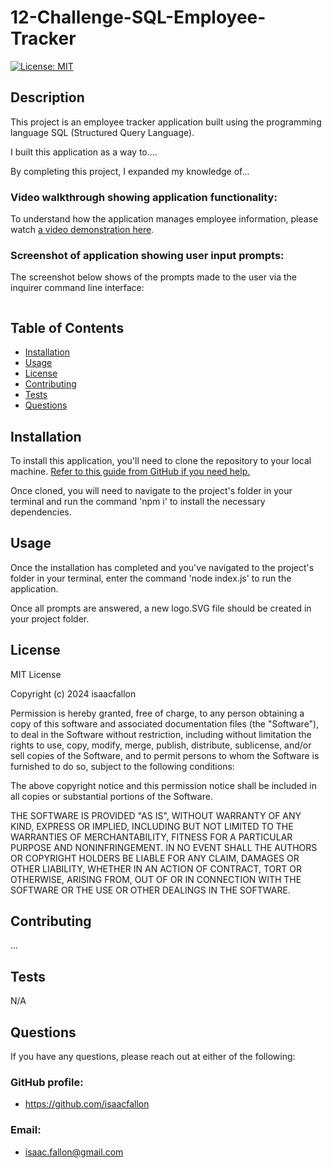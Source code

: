 # 12-Challenge-SQL-Employee-Tracker

[![License: MIT](https://img.shields.io/badge/License-MIT-yellow.svg)](https://opensource.org/licenses/MIT)
        
## Description
            
This project is an employee tracker application built using the programming language SQL (Structured Query Language).

I built this application as a way to....

By completing this project, I expanded my knowledge of...

### Video walkthrough showing application functionality:

To understand how the application manages employee information, please watch [a video demonstration here](https://www.google.com). 

### Screenshot of application showing user input prompts:

The screenshot below shows of the prompts made to the user via the inquirer command line interface:

![]()
            
## Table of Contents
            
- [Installation](#installation)
- [Usage](#usage)
- [License](#license)
- [Contributing](#contributing)
- [Tests](#tests)
- [Questions](#questions)
            
## Installation

To install this application, you'll need to clone the repository to your local machine. [Refer to this guide from GitHub if you need help.](https://docs.github.com/en/repositories/creating-and-managing-repositories/cloning-a-repository/)

Once cloned, you will need to navigate to the project's folder in your terminal and run the command 'npm i' to install the necessary dependencies. 
            
## Usage

Once the installation has completed and you've navigated to the project's folder in your terminal, enter the command 'node index.js' to run the application. 

Once all prompts are answered, a new logo.SVG file should be created in your project folder. 
            
## License
            
MIT License

Copyright (c) 2024 isaacfallon
            
Permission is hereby granted, free of charge, to any person obtaining a copy
of this software and associated documentation files (the "Software"), to deal
in the Software without restriction, including without limitation the rights
to use, copy, modify, merge, publish, distribute, sublicense, and/or sell
copies of the Software, and to permit persons to whom the Software is
furnished to do so, subject to the following conditions:
            
The above copyright notice and this permission notice shall be included in all
copies or substantial portions of the Software.
            
THE SOFTWARE IS PROVIDED "AS IS", WITHOUT WARRANTY OF ANY KIND, EXPRESS OR
IMPLIED, INCLUDING BUT NOT LIMITED TO THE WARRANTIES OF MERCHANTABILITY,
FITNESS FOR A PARTICULAR PURPOSE AND NONINFRINGEMENT. IN NO EVENT SHALL THE
AUTHORS OR COPYRIGHT HOLDERS BE LIABLE FOR ANY CLAIM, DAMAGES OR OTHER
LIABILITY, WHETHER IN AN ACTION OF CONTRACT, TORT OR OTHERWISE, ARISING FROM,
OUT OF OR IN CONNECTION WITH THE SOFTWARE OR THE USE OR OTHER DEALINGS IN THE
SOFTWARE.
            
## Contributing

...
            
## Tests

N/A
     
## Questions
            
If you have any questions, please reach out at either of the following:
            
### GitHub profile:
- https://github.com/isaacfallon

### Email:
- isaac.fallon@gmail.com
